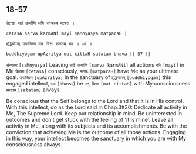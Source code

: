 ## 18-57


```shloka-sa
चेतसा सर्व कर्माणि मयि संन्यस्य मत्परः ।
```
```shloka-sa-hk
cetasA sarva karmANi mayi saMnyasya matparaH |
```
```shloka-sa
बुद्धियोगम् उपाश्रित्य मत् चित्तः सततम् भव ॥ ५७ ॥
```
```shloka-sa-hk
buddhiyogam upAzritya mat cittaH satatam bhava || 57 ||
```

`संन्यस्य` `[saMnyasya]` Leaving `सर्व कर्माणि` `[sarva karmANi]` all actions `मयि` `[mayi]` in Me `चेतसा` `[cetasA]` consciously, `मत्परः` `[matparaH]` have Me as your ultimate goal. `उपाश्रित्य` `[upAzritya]` In the sanctuary of `बुद्धियोगम्` `[buddhiyogam]` this engaged intellect, `भव` `[bhava]` be `मत् चित्तः` `[mat cittaH]` with My consciousness `सततम्` `[satatam]` always.

Be conscious that the Self belongs to the Lord and that it is in His control. 
With this intellect, do as the Lord said in Chap.3#30: Dedicate all activity in Me, The Supreme Lord. Keep our relationship in mind. Be uninterested in outcomes and don’t get stuck with the feeling of 'it is mine'.
Leave all activity in Me, along with its subjects and its accomplishments. Be with the conviction that achieving Me is the outcome of all those actions. 
Engaging in this way, your intellect becomes the sanctuary in which you are with My consciousness always.

